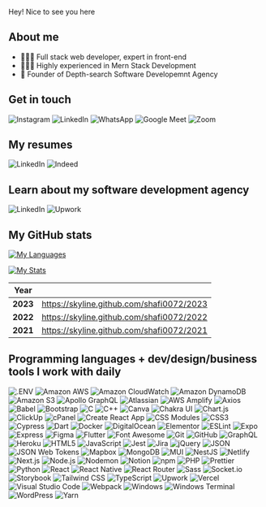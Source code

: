 Hey! Nice to see you here

## About me

- 👨🏼‍💻 Full stack web developer, expert in front-end
- 👨🏼‍🎨 Highly experienced in Mern Stack Development
- 🚀 Founder of Depth-search Software Developemnt Agency

## Get in touch

![Instagram](https://img.shields.io/static/v1?style=for-the-badge&message=Instagram&color=252525&logo=Instagram&logoColor=E4405F&label=)
![LinkedIn](https://img.shields.io/static/v1?style=for-the-badge&message=LinkedIn&color=252525&logo=LinkedIn&logoColor=0A66C2&label=)
![WhatsApp](https://img.shields.io/static/v1?style=for-the-badge&message=WhatsApp&color=252525&logo=WhatsApp&logoColor=25D366&label=)
![Google Meet](https://img.shields.io/static/v1?style=for-the-badge&message=Google+Meet&color=252525&logo=Google+Meet&logoColor=00897B&label=)
![Zoom](https://img.shields.io/static/v1?style=for-the-badge&message=Zoom&color=252525&logo=Zoom&logoColor=2D8CFF&label=)

## My resumes

![LinkedIn](https://img.shields.io/static/v1?style=for-the-badge&message=LinkedIn&color=252525&logo=LinkedIn&logoColor=0A66C2&label=)
![Indeed](https://img.shields.io/static/v1?style=for-the-badge&message=Indeed&color=252525&logo=Indeed&logoColor=003A9B&label=)

## Learn about my software development agency

![LinkedIn](https://img.shields.io/static/v1?style=for-the-badge&message=LinkedIn&color=252525&logo=LinkedIn&logoColor=0A66C2&label=)
![Upwork](https://img.shields.io/static/v1?style=for-the-badge&message=Upwork&color=252525&logo=Upwork&logoColor=6FDA44&label=)

## My GitHub stats

[![My Languages](https://github-readme-stats-shafidark.vercel.app/api/top-langs/?username=shafi0072&hide=assembly,starlark,shell&langs_count=10&layout=compact&theme=tokyonight)](https://github.com/anuraghazra/github-readme-stats)

[![My Stats](https://github-readme-stats-shafidark.vercel.app/api?username=shafi0072&count_private=true&show_icons=true&theme=tokyonight)](https://github.com/anuraghazra/github-readme-stats)

| **Year** |                                           |
| -------- | ----------------------------------------- |
| **2023** | https://skyline.github.com/shafi0072/2023 |
| **2022** | https://skyline.github.com/shafi0072/2022 |
| **2021** | https://skyline.github.com/shafi0072/2021 |

## Programming languages + dev/design/business tools I work with daily

![.ENV](https://img.shields.io/static/v1?style=for-the-badge&message=.ENV&logoColor=FFFFFF&logo=.ENV&color=ECD53F&label=)
![Amazon AWS](https://img.shields.io/static/v1?style=for-the-badge&message=Amazon+AWS&logoColor=FFFFFF&logo=Amazon+AWS&color=232F3E&label=)
![Amazon CloudWatch](https://img.shields.io/static/v1?style=for-the-badge&message=Amazon+CloudWatch&logoColor=FFFFFF&logo=Amazon+CloudWatch&color=FF4F8B&label=)
![Amazon DynamoDB](https://img.shields.io/static/v1?style=for-the-badge&message=Amazon+DynamoDB&logoColor=FFFFFF&logo=Amazon+DynamoDB&color=4053D6&label=)
![Amazon S3](https://img.shields.io/static/v1?style=for-the-badge&message=Amazon+S3&logoColor=FFFFFF&logo=Amazon+S3&color=569A31&label=)
![Apollo GraphQL](https://img.shields.io/static/v1?style=for-the-badge&message=Apollo+GraphQL&logoColor=FFFFFF&logo=Apollo+GraphQL&color=311C87&label=)
![Atlassian](https://img.shields.io/static/v1?style=for-the-badge&message=Atlassian&logoColor=FFFFFF&logo=Atlassian&color=0052CC&label=)
![AWS Amplify](https://img.shields.io/static/v1?style=for-the-badge&message=AWS+Amplify&logoColor=FFFFFF&logo=AWS+Amplify&color=FF9900&label=)
![Axios](https://img.shields.io/static/v1?style=for-the-badge&message=Axios&logoColor=FFFFFF&logo=Axios&color=5A29E4&label=)
![Babel](https://img.shields.io/static/v1?style=for-the-badge&message=Babel&logoColor=FFFFFF&logo=Babel&color=F9DC3E&label=)
![Bootstrap](https://img.shields.io/static/v1?style=for-the-badge&message=Bootstrap&logoColor=FFFFFF&logo=Bootstrap&color=7952B3&label=)
![C](https://img.shields.io/static/v1?style=for-the-badge&message=C+Programming+Language&logoColor=FFFFFF&logo=C&color=A8B9CC&label=)
![C++](https://img.shields.io/badge/C%2B%2B-00599C?style=for-the-badge&message=C++&logo=c%2B%2B&logoColor=white&label=)
![Canva](https://img.shields.io/static/v1?style=for-the-badge&message=Canva&logoColor=FFFFFF&logo=Canva&color=00C4CC&label=)
![Chakra UI](https://img.shields.io/static/v1?style=for-the-badge&message=Chakra+UI&logoColor=FFFFFF&logo=Chakra+UI&color=319795&label=)
![Chart.js](https://img.shields.io/static/v1?style=for-the-badge&message=Chart.js&logoColor=FFFFFF&logo=Chart.js&color=FF6384&label=)
![ClickUp](https://img.shields.io/static/v1?style=for-the-badge&message=ClickUp&logoColor=FFFFFF&logo=ClickUp&color=7B68EE&label=)
![cPanel](https://img.shields.io/static/v1?style=for-the-badge&message=cPanel&logoColor=FFFFFF&logo=cPanel&color=FF6C2C&label=)
![Create React App](https://img.shields.io/static/v1?style=for-the-badge&message=Create+React+App&logoColor=FFFFFF&logo=Create+React+App&color=09D3AC&label=)
![CSS Modules](https://img.shields.io/static/v1?style=for-the-badge&message=CSS+Modules&logoColor=000000&logo=CSS+Modules&color=1572B6&label=)
![CSS3](https://img.shields.io/static/v1?style=for-the-badge&message=CSS3&logoColor=FFFFFF&logo=CSS3&color=1572B6&label=)
![Cypress](https://img.shields.io/static/v1?style=for-the-badge&message=Cypress&logoColor=FFFFFF&logo=Cypress&color=17202C&label=)
![Dart](https://img.shields.io/static/v1?style=for-the-badge&message=Dart&logoColor=FFFFFF&logo=Dart&color=0175C2&label=)
![Docker](https://img.shields.io/static/v1?style=for-the-badge&message=Docker&logoColor=FFFFFF&logo=Docker&color=2496ED&label=)
![DigitalOcean](https://img.shields.io/static/v1?style=for-the-badge&message=DigitalOcean&logoColor=FFFFFF&logo=DigitalOcean&color=0080FF&label=)
![Elementor](https://img.shields.io/static/v1?style=for-the-badge&message=Elementor&logoColor=FFFFFF&logo=Elementor&color=92003B&label=)
![ESLint](https://img.shields.io/static/v1?style=for-the-badge&message=ESLint&logoColor=FFFFFF&logo=ESLint&color=4B32C3&label=)
![Expo](https://img.shields.io/static/v1?style=for-the-badge&message=Expo&logoColor=000020&logo=Expo&color=2496ED&label=)
![Express](https://img.shields.io/static/v1?style=for-the-badge&message=Express&logoColor=000000&logo=Express&color=CA4245&label=)
![Figma](https://img.shields.io/static/v1?style=for-the-badge&message=Figma&logoColor=FFFFFF&logo=Figma&color=F24E1E&label=)
![Flutter](https://img.shields.io/static/v1?style=for-the-badge&message=Flutter&logoColor=FFFFFF&logo=Flutter&color=02569B&label=)
![Font Awesome](https://img.shields.io/static/v1?style=for-the-badge&message=Font+Awesome&logoColor=FFFFFF&logo=Font+Awesome&color=528DD7&label=)
![Git](https://img.shields.io/static/v1?style=for-the-badge&message=Git&logoColor=FFFFFF&logo=Git&color=F05032&label=)
![GitHub](https://img.shields.io/static/v1?style=for-the-badge&message=GitHub&logoColor=FFFFFF&logo=GitHub&color=181717&label=)
![GraphQL](https://img.shields.io/static/v1?style=for-the-badge&message=GraphQL&logoColor=FFFFFF&logo=GraphQL&color=E10098&label=)
![Heroku](https://img.shields.io/static/v1?style=for-the-badge&message=Heroku&logoColor=FFFFFF&logo=Heroku&color=430098&label=)
![HTML5](https://img.shields.io/static/v1?style=for-the-badge&message=HTML5&logoColor=FFFFFF&logo=HTML5&color=E34F26&label=)
![JavaScript](https://img.shields.io/static/v1?style=for-the-badge&message=JavaScript&logoColor=FFFFFF&logo=JavaScript&color=F7DF1E&label=)
![Jest](https://img.shields.io/static/v1?style=for-the-badge&message=Jest&logoColor=FFFFFF&logo=Jest&color=C21325&label=)
![Jira](https://img.shields.io/static/v1?style=for-the-badge&message=Jira&logoColor=FFFFFF&logo=Jira&color=0052CC&label=)
![jQuery](https://img.shields.io/static/v1?style=for-the-badge&message=jQuery&logoColor=FFFFFF&logo=jQuery&color=0769AD&label=)
![JSON](https://img.shields.io/static/v1?style=for-the-badge&message=JSON&logoColor=FFFFFF&logo=JSON&color=000000&label=)
![JSON Web Tokens](https://img.shields.io/static/v1?style=for-the-badge&message=JSON+Web+Tokens&logoColor=FFFFFF&logo=JSON+Web+Tokens&color=000000&label=)
![Mapbox](https://img.shields.io/static/v1?style=for-the-badge&message=Mapbox&logoColor=FFFFFF&logo=Mapbox&color=000000&label=)
![MongoDB](https://img.shields.io/static/v1?style=for-the-badge&message=MongoDB&logoColor=FFFFFF&logo=MongoDB&color=47A248&label=)
![MUI](https://img.shields.io/static/v1?style=for-the-badge&message=MUI&logoColor=FFFFFF&logo=MUI&color=007FFF&label=)
![NestJS](https://img.shields.io/static/v1?style=for-the-badge&message=NestJS&logoColor=FFFFFF&logo=NestJS&color=E0234E&label=)
![Netlify](https://img.shields.io/static/v1?style=for-the-badge&message=Netlify&logoColor=FFFFFF&logo=Netlify&color=00C7B7&label=)
![Next.js](https://img.shields.io/static/v1?style=for-the-badge&message=Next.js&logoColor=FFFFFF&logo=Next.js&color=000000&label=)
![Node.js](https://img.shields.io/static/v1?style=for-the-badge&message=Node.js&logoColor=FFFFFF&logo=Node.js&color=339933&label=)
![Nodemon](https://img.shields.io/static/v1?style=for-the-badge&message=Nodemon&logoColor=FFFFFF&logo=Nodemon&color=76D04B&label=)
![Notion](https://img.shields.io/static/v1?style=for-the-badge&message=Notion&logoColor=FFFFFF&logo=Notion&color=000000&label=)
![npm](https://img.shields.io/static/v1?style=for-the-badge&message=npm&logoColor=FFFFFF&logo=npm&color=CB3837&label=)
![PHP](https://img.shields.io/static/v1?style=for-the-badge&message=PHP&logoColor=FFFFFF&logo=PHP&color=777BB4&label=)
![Prettier](https://img.shields.io/static/v1?style=for-the-badge&message=Prettier&logoColor=FFFFFF&logo=Prettier&color=F7B93E&label=)
![Python](https://img.shields.io/static/v1?style=for-the-badge&message=Python&logoColor=FFFFFF&logo=Python&color=3776AB&label=)
![React](https://img.shields.io/static/v1?style=for-the-badge&message=React&logoColor=FFFFFF&logo=React&color=61DAFB&label=)
![React Native](https://img.shields.io/static/v1?style=for-the-badge&message=React+Native&logoColor=FFFFFF&logo=React&color=61DAFB&label=)
![React Router](https://img.shields.io/static/v1?style=for-the-badge&message=React+Router&logoColor=FFFFFF&logo=React+Router&color=CA4245&label=)
![Sass](https://img.shields.io/static/v1?style=for-the-badge&message=Sass&logoColor=FFFFFF&logo=Sass&color=CC6699&label=)
![Socket.io](https://img.shields.io/static/v1?style=for-the-badge&message=Socket.io&logoColor=FFFFFF&logo=Socket.io&color=010101&label=)
![Storybook](https://img.shields.io/static/v1?style=for-the-badge&message=Storybook&logoColor=FFFFFF&logo=Storybook&color=FF4785&label=)
![Tailwind CSS](https://img.shields.io/static/v1?style=for-the-badge&message=Tailwind+CSS&logoColor=FFFFFF&logo=Tailwind+CSS&color=06B6D4&label=)
![TypeScript](https://img.shields.io/static/v1?style=for-the-badge&message=TypeScript&logoColor=FFFFFF&logo=TypeScript&color=3178C6&label=)
![Upwork](https://img.shields.io/static/v1?style=for-the-badge&message=Upwork&logoColor=FFFFFF&logo=Upwork&color=6FDA44&label=)
![Vercel](https://img.shields.io/static/v1?style=for-the-badge&message=Vercel&logoColor=FFFFFF&logo=Vercel&color=000000&label=)
![Visual Studio Code](https://img.shields.io/static/v1?style=for-the-badge&message=Visual+Studio+Code&logoColor=FFFFFF&logo=Visual+Studio+Code&color=007ACC&label=)
![Webpack](https://img.shields.io/static/v1?style=for-the-badge&message=Webpack&logoColor=FFFFFF&logo=Webpack&color=8DD6F9&label=)
![Windows](https://img.shields.io/static/v1?style=for-the-badge&message=Windows&logoColor=FFFFFF&logo=Windows&color=0078D6&label=)
![Windows Terminal](https://img.shields.io/static/v1?style=for-the-badge&message=Windows+Terminal&logoColor=FFFFFF&logo=Windows+Terminal&color=4D4D4D&label=)
![WordPress](https://img.shields.io/static/v1?style=for-the-badge&message=WordPress&logoColor=FFFFFF&logo=WordPress&color=21759B&label=)
![Yarn](https://img.shields.io/static/v1?style=for-the-badge&message=Yarn&logoColor=FFFFFF&logo=Yarn&color=2C8EBB&label=)


